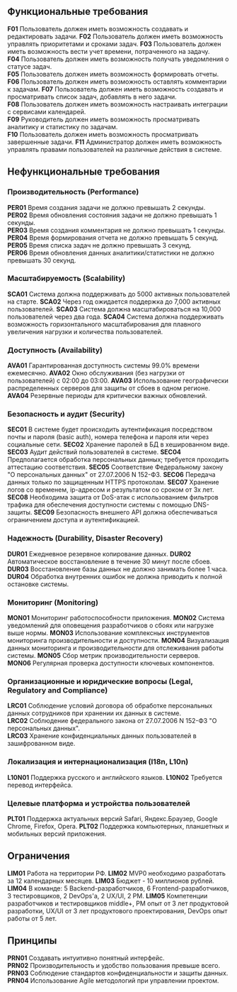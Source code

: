 ## Функциональные требования
**F01** Пользователь должен иметь возможность создавать и редактировать задачи.
**F02** Пользователь должен иметь возможность управлять приоритетами и сроками задач.
**F03** Пользователь должен иметь возможность вести учет времени, потраченного на задачу.
**F04** Пользователь должен иметь возможность получать уведомления о статусе задач.  
**F05** Пользователь должен иметь возможность формировать отчеты.  
**F06** Пользователь должен иметь возможность оставлять комментарии к задачам. 
**F07** Пользователь должен иметь возможность создавать и просматривать список задач, добавлять в него задачи.  
**F08** Пользователь должен иметь возможность настраивать интеграции с сервисами календарей.  
**F09** Руководитель должен иметь возможность просматривать аналитику и статистику по задачам.  
**F10** Пользователь должен иметь возможность просматривать завершенные задачи. 
**F11** Администратор должен иметь возможность управлять правами пользователей на различные действия в системе.

## Нефункциональные требования
### Производительность (Performance)
**PER01** Время создания задачи не должно превышать 2 секунды.  
**PER02** Время обновления состояния задачи не должно превышать 1 секунды.  
**PER03** Время создания комментария не должно превышать 1 секунды.  
**PER04** Время формирования отчета не должно превышать 5 секунд.
**PER05** Время списка задач не должно превышать 3 секунд.  
**PER06** Время обновления данных аналитики/статистики не должно превышать 30 секунд.
### Масштабируемость (Scalability)
**SCA01** Система должна поддерживать до 5000 активных пользователей на старте.
**SCA02** Через год ожидается поддержка до 7,000 активных пользователей.
**SCA03** Система должна масштабироваться на 10,000 пользователей через два года.
**SCA04** Система должна поддерживать возможность горизонтального масштабирования для плавного увеличения нагрузки и количества пользователей.
### Доступность (Availability)
**AVA01** Гарантированная доступность системы 99.0% времени ежемесячно.
**AVA02** Окно обслуживания (без нагрузки от пользователей) с 02:00 до 03:00.
**AVA03** Использование географически распределенных серверов для защиты от сбоев в одном регионе.
**AVA04** Резервные периоды для критически важных обновлений.
### Безопасность и аудит (Security)
 **SEC01** В системе будет происходить аутентификация посредством почты и пароля (basic auth), номера телефона и пароля или через социальные сети.
 **SEC02** Хранение паролей в БД в хешированном виде.
 **SEC03** Аудит действий пользователей в системе.
 **SEC04** Предполагается обработка персональных данных; требуется проходить аттестацию соответствия.
 **SEC05** Соответствие Федеральному закону "О персональных данных" от 27.07.2006 N 152-ФЗ.
 **SEC06** Передача данных только по защищенным HTTPS протоколам.
 **SEC07** Хранение логов со временем, ip-адресом и результатом со сроком от 3х лет.
 **SEC08** Необходима защита от DoS-атак с использованием фильтров трафика для обеспечения доступности системы с помощью DNS-защиты.
 **SEC09** Безопасность внешнего API должна обеспечиваться ограничением доступа и аутентификацией.
### Надежность (Durability, Disaster Recovery)
 **DUR01** Ежедневное резервное копирование данных.
 **DUR02** Автоматическое восстановление в течение 30 минут после сбоев.
 **DUR03** Восстановление базы данных не должно занимать более 1 часа.
 **DUR04** Обработка внутренних ошибок не должна приводить к полной остановке системы.
### Мониторинг (Monitoring)
 **MON01** Мониторинг работоспособности приложения.
 **MON02** Система уведомлений для оповещения разработчиков о сбоях или нагрузке выше нормы.
 **MON03** Использование комплексных инструментов мониторинга производительности и доступности.
 **MON04** Визуализация данных мониторинга и производительности для отслеживания работы системы. 
 **MON05** Сбор метрик производительности серверов.
 **MON06** Регулярная проверка доступности ключевых компонентов.
### Организационные и юридические вопросы (Legal, Regulatory and Compliance)
**LRC01** Соблюдение условий договора об обработке персональных данных сотрудников при хранении их данных в системе.  
**LRC02** Соблюдение федерального закона от 27.07.2006 N 152-ФЗ "О персональных данных".  
**LRC03** Хранение конфиденциальных данных пользователей в зашифрованном виде.
### Локализация и интернационализация (I18n, L10n)
**L10N01** Поддержка русского и английского языков.
**L10N02** Требуется перевод интерфейса.
### Целевые платформа и устройства пользователей
**PLT01** Поддержка актуальных версий Safari, Яндекс.Браузер, Google Chrome, Firefox, Opera.
**PLT02** Поддержка компьютерных, планшетных и мобильных версий приложения.
## Ограничения
**LIM01** Работа на территории РФ.
**LIM02** MVP0 необходимо разработать за 12 календарных месяцев.
**LIM03** Бюджет - 10 миллионов рублей.  
**LIM04** В команде: 5 Backend-разработчиков, 6 Frontend-разработчиков, 3 тестировщиков, 2 DevOps'а, 2 UX/UI, 2 PM.
**LIM05** Компетенции разработчиков и тестировщиков middle+, PM опыт от 3 лет продуктовой разработки, UX/UI от 3 лет продуктового проектирования, DevOps опыт работы от 5 лет.
## Принципы
**PRN01** Создавать интуитивно понятный интерфейс.  
**PRN02** Производительность и удобство пользования превыше всего.  
**PRN03** Соблюдение стандартов конфиденциальности и защиты данных.  
**PRN04** Использование Agile методологий при управлении проектом.